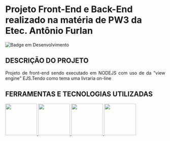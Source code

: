 # Projeto Front-End e Back-End realizado na matéria de PW3 da Etec. Antônio Furlan</h4>
![Badge em Desenvolvimento](http://img.shields.io/static/v1?label=STATUS&message=EM%20DESENVOLVIMENTO&color=GREEN&style=for-the-badge)

## DESCRIÇÃO DO PROJETO
<p align="justify">
Projeto de front-end sendo executado em NODEJS com uso de da "view engine" EJS.Tendo como tema uma livraria on-line

## FERRAMENTAS E TECNOLOGIAS UTILIZADAS

<a href="#">
<img src="https://cdn.jsdelivr.net/gh/devicons/devicon/icons/vscode/vscode-original.svg" width=100 />        
</a>
<a href="#"> 
<img src="https://cdn.jsdelivr.net/gh/devicons/devicon/icons/nodejs/nodejs-original-wordmark.svg" width=100 />
</a>
<a href="#">
<img src="https://cdn.jsdelivr.net/gh/devicons/devicon/icons/npm/npm-original-wordmark.svg" width=100 />
</a>
<a href="#">
<img src="https://cdn.jsdelivr.net/gh/devicons/devicon/icons/javascript/javascript-original.svg" width=100 />
</a>

